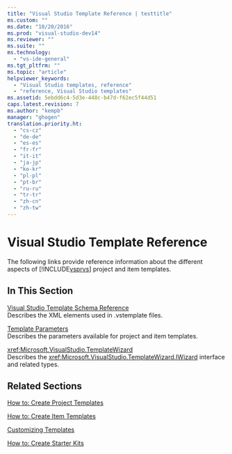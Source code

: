 ```yaml
---
title: "Visual Studio Template Reference | testtitle"
ms.custom: ""
ms.date: "10/20/2016"
ms.prod: "visual-studio-dev14"
ms.reviewer: ""
ms.suite: ""
ms.technology: 
  - "vs-ide-general"
ms.tgt_pltfrm: ""
ms.topic: "article"
helpviewer_keywords: 
  - "Visual Studio templates, reference"
  - "reference, Visual Studio templates"
ms.assetid: 5ebdd6c4-5d3e-448c-b47d-f62ec5f44d51
caps.latest.revision: 7
ms.author: "kempb"
manager: "ghogen"
translation.priority.ht: 
  - "cs-cz"
  - "de-de"
  - "es-es"
  - "fr-fr"
  - "it-it"
  - "ja-jp"
  - "ko-kr"
  - "pl-pl"
  - "pt-br"
  - "ru-ru"
  - "tr-tr"
  - "zh-cn"
  - "zh-tw"
---
```

# Visual Studio Template Reference
The following links provide reference information about the different aspects of [!INCLUDE[vsprvs](../code-quality/includes/vsprvs_md.md)] project and item templates.  
  
## In This Section  
 [Visual Studio Template Schema Reference](../extensibility/visual-studio-template-schema-reference.md)  
 Describes the XML elements used in .vstemplate files.  
  
 [Template Parameters](../ide/template-parameters.md)  
 Describes the parameters available for project and item templates.  
  
 <xref:Microsoft.VisualStudio.TemplateWizard>  
 Describes the <xref:Microsoft.VisualStudio.TemplateWizard.IWizard> interface and related types.  
  
## Related Sections  
 [How to: Create Project Templates](../ide/how-to--create-project-templates.md)  
  
 [How to: Create Item Templates](../ide/how-to--create-item-templates.md)  
  
 [Customizing Templates](../ide/customizing-project-and-item-templates.md)  
  
 [How to: Create Starter Kits](../ide/how-to--create-starter-kits.md)
